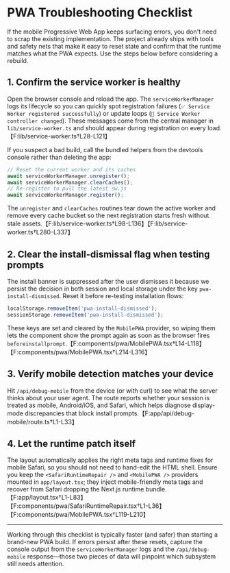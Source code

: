 # PWA Troubleshooting Checklist

If the mobile Progressive Web App keeps surfacing errors, you don't need to scrap the existing implementation. The project already ships with tools and safety nets that make it easy to reset state and confirm that the runtime matches what the PWA expects. Use the steps below before considering a rebuild.

## 1. Confirm the service worker is healthy

Open the browser console and reload the app. The `serviceWorkerManager` logs its lifecycle so you can quickly spot registration failures (`✅ Service Worker registered successfully`) or update loops (`🔄 Service Worker controller changed`). These messages come from the central manager in `lib/service-worker.ts` and should appear during registration on every load.【F:lib/service-worker.ts†L28-L121】

If you suspect a bad build, call the bundled helpers from the devtools console rather than deleting the app:

```ts
// Reset the current worker and its caches
await serviceWorkerManager.unregister();
await serviceWorkerManager.clearCaches();
// Re-register to pull the latest sw.js
await serviceWorkerManager.register();
```

The `unregister` and `clearCaches` routines tear down the active worker and remove every cache bucket so the next registration starts fresh without stale assets.【F:lib/service-worker.ts†L98-L136】【F:lib/service-worker.ts†L280-L337】

## 2. Clear the install-dismissal flag when testing prompts

The install banner is suppressed after the user dismisses it because we persist the decision in both session and local storage under the key `pwa-install-dismissed`. Reset it before re-testing installation flows:

```ts
localStorage.removeItem('pwa-install-dismissed');
sessionStorage.removeItem('pwa-install-dismissed');
```

These keys are set and cleared by the `MobilePWA` provider, so wiping them lets the component show the prompt again as soon as the browser fires `beforeinstallprompt`.【F:components/pwa/MobilePWA.tsx†L14-L118】【F:components/pwa/MobilePWA.tsx†L214-L316】

## 3. Verify mobile detection matches your device

Hit `/api/debug-mobile` from the device (or with curl) to see what the server thinks about your user agent. The route reports whether your session is treated as mobile, Android/iOS, and Safari, which helps diagnose display-mode discrepancies that block install prompts.【F:app/api/debug-mobile/route.ts†L1-L33】

## 4. Let the runtime patch itself

The layout automatically applies the right meta tags and runtime fixes for mobile Safari, so you should not need to hand-edit the HTML shell. Ensure you keep the `<SafariRuntimeRepair />` and `<MobilePWA />` providers mounted in `app/layout.tsx`; they inject mobile-friendly meta tags and recover from Safari dropping the Next.js runtime bundle.【F:app/layout.tsx†L1-L83】【F:components/pwa/SafariRuntimeRepair.tsx†L1-L36】【F:components/pwa/MobilePWA.tsx†L119-L210】

---

Working through this checklist is typically faster (and safer) than starting a brand-new PWA build. If errors persist after these resets, capture the console output from the `serviceWorkerManager` logs and the `/api/debug-mobile` response—those two pieces of data will pinpoint which subsystem still needs attention.
